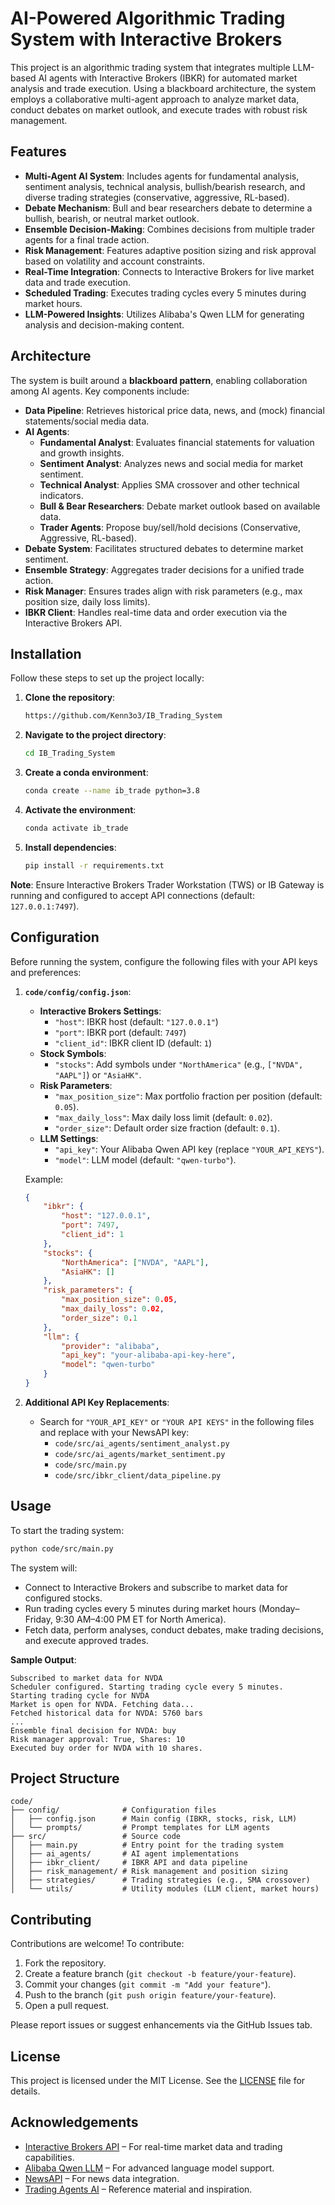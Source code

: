 # AI-Powered Algorithmic Trading System with Interactive Brokers

This project is an algorithmic trading system that integrates multiple LLM-based AI agents with Interactive Brokers (IBKR) for automated market analysis and trade execution. Using a blackboard architecture, the system employs a collaborative multi-agent approach to analyze market data, conduct debates on market outlook, and execute trades with robust risk management.

## Features

- **Multi-Agent AI System**: Includes agents for fundamental analysis, sentiment analysis, technical analysis, bullish/bearish research, and diverse trading strategies (conservative, aggressive, RL-based).
- **Debate Mechanism**: Bull and bear researchers debate to determine a bullish, bearish, or neutral market outlook.
- **Ensemble Decision-Making**: Combines decisions from multiple trader agents for a final trade action.
- **Risk Management**: Features adaptive position sizing and risk approval based on volatility and account constraints.
- **Real-Time Integration**: Connects to Interactive Brokers for live market data and trade execution.
- **Scheduled Trading**: Executes trading cycles every 5 minutes during market hours.
- **LLM-Powered Insights**: Utilizes Alibaba's Qwen LLM for generating analysis and decision-making content.

## Architecture

The system is built around a **blackboard pattern**, enabling collaboration among AI agents. Key components include:

- **Data Pipeline**: Retrieves historical price data, news, and (mock) financial statements/social media data.
- **AI Agents**:
  - **Fundamental Analyst**: Evaluates financial statements for valuation and growth insights.
  - **Sentiment Analyst**: Analyzes news and social media for market sentiment.
  - **Technical Analyst**: Applies SMA crossover and other technical indicators.
  - **Bull & Bear Researchers**: Debate market outlook based on available data.
  - **Trader Agents**: Propose buy/sell/hold decisions (Conservative, Aggressive, RL-based).
- **Debate System**: Facilitates structured debates to determine market sentiment.
- **Ensemble Strategy**: Aggregates trader decisions for a unified trade action.
- **Risk Manager**: Ensures trades align with risk parameters (e.g., max position size, daily loss limits).
- **IBKR Client**: Handles real-time data and order execution via the Interactive Brokers API.

## Installation

Follow these steps to set up the project locally:

1. **Clone the repository**:
   ```bash
   https://github.com/Kenn3o3/IB_Trading_System
   ```
2. **Navigate to the project directory**:
   ```bash
   cd IB_Trading_System
   ```
3. **Create a conda environment**:
   ```bash
   conda create --name ib_trade python=3.8
   ```
4. **Activate the environment**:
   ```bash
   conda activate ib_trade
   ```
5. **Install dependencies**:
   ```bash
   pip install -r requirements.txt
   ```

**Note**: Ensure Interactive Brokers Trader Workstation (TWS) or IB Gateway is running and configured to accept API connections (default: `127.0.0.1:7497`).

## Configuration

Before running the system, configure the following files with your API keys and preferences:

1. **`code/config/config.json`**:
   - **Interactive Brokers Settings**:
     - `"host"`: IBKR host (default: `"127.0.0.1"`)
     - `"port"`: IBKR port (default: `7497`)
     - `"client_id"`: IBKR client ID (default: `1`)
   - **Stock Symbols**:
     - `"stocks"`: Add symbols under `"NorthAmerica"` (e.g., `["NVDA", "AAPL"]`) or `"AsiaHK"`.
   - **Risk Parameters**:
     - `"max_position_size"`: Max portfolio fraction per position (default: `0.05`).
     - `"max_daily_loss"`: Max daily loss limit (default: `0.02`).
     - `"order_size"`: Default order size fraction (default: `0.1`).
   - **LLM Settings**:
     - `"api_key"`: Your Alibaba Qwen API key (replace `"YOUR_API_KEYS"`).
     - `"model"`: LLM model (default: `"qwen-turbo"`).

   Example:
   ```json
   {
       "ibkr": {
           "host": "127.0.0.1",
           "port": 7497,
           "client_id": 1
       },
       "stocks": {
           "NorthAmerica": ["NVDA", "AAPL"],
           "AsiaHK": []
       },
       "risk_parameters": {
           "max_position_size": 0.05,
           "max_daily_loss": 0.02,
           "order_size": 0.1
       },
       "llm": {
           "provider": "alibaba",
           "api_key": "your-alibaba-api-key-here",
           "model": "qwen-turbo"
       }
   }
   ```

2. **Additional API Key Replacements**:
   - Search for `"YOUR_API_KEY"` or `"YOUR API KEYS"` in the following files and replace with your NewsAPI key:
     - `code/src/ai_agents/sentiment_analyst.py`
     - `code/src/ai_agents/market_sentiment.py`
     - `code/src/main.py`
     - `code/src/ibkr_client/data_pipeline.py`

## Usage

To start the trading system:

```bash
python code/src/main.py
```

The system will:
- Connect to Interactive Brokers and subscribe to market data for configured stocks.
- Run trading cycles every 5 minutes during market hours (Monday–Friday, 9:30 AM–4:00 PM ET for North America).
- Fetch data, perform analyses, conduct debates, make trading decisions, and execute approved trades.

**Sample Output**:
```
Subscribed to market data for NVDA
Scheduler configured. Starting trading cycle every 5 minutes.
Starting trading cycle for NVDA
Market is open for NVDA. Fetching data...
Fetched historical data for NVDA: 5760 bars
...
Ensemble final decision for NVDA: buy
Risk manager approval: True, Shares: 10
Executed buy order for NVDA with 10 shares.
```

## Project Structure

```
code/
├── config/              # Configuration files
│   ├── config.json      # Main config (IBKR, stocks, risk, LLM)
│   └── prompts/         # Prompt templates for LLM agents
├── src/                 # Source code
│   ├── main.py          # Entry point for the trading system
│   ├── ai_agents/       # AI agent implementations
│   ├── ibkr_client/     # IBKR API and data pipeline
│   ├── risk_management/ # Risk management and position sizing
│   ├── strategies/      # Trading strategies (e.g., SMA crossover)
│   └── utils/           # Utility modules (LLM client, market hours)
```

## Contributing

Contributions are welcome! To contribute:
1. Fork the repository.
2. Create a feature branch (`git checkout -b feature/your-feature`).
3. Commit your changes (`git commit -m "Add your feature"`).
4. Push to the branch (`git push origin feature/your-feature`).
5. Open a pull request.

Please report issues or suggest enhancements via the GitHub Issues tab.

## License

This project is licensed under the MIT License. See the [LICENSE](LICENSE) file for details.

## Acknowledgements

- [Interactive Brokers API](https://www.interactivebrokers.com/api/doc.html) – For real-time market data and trading capabilities.
- [Alibaba Qwen LLM](https://www.alibabacloud.com/en/product/qwen) – For advanced language model support.
- [NewsAPI](https://newsapi.org/) – For news data integration.
- [Trading Agents AI](https://tradingagents-ai.github.io/) – Reference material and inspiration.
